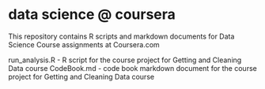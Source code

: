 # data science @ coursera


This repository contains R scripts and markdown documents for Data Science Course assignments at Coursera.com

run_analysis.R - R script for the course project for Getting and Cleaning Data course
CodeBook.md - code book markdown document for the course project for Getting and Cleaning Data course

